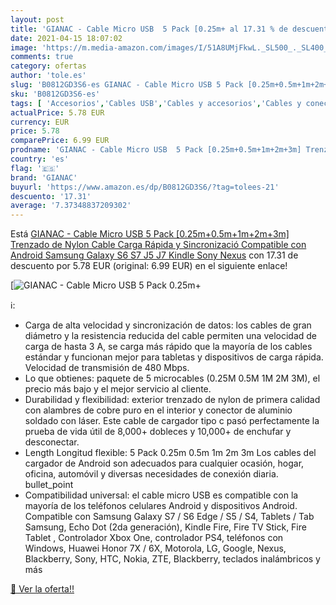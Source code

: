 ```yaml
---
layout: post
title: 'GIANAC - Cable Micro USB  5 Pack [0.25m+ al 17.31 % de descuento'
date: 2021-04-15 18:07:02
image: 'https://m.media-amazon.com/images/I/51A8UMjFkwL._SL500_._SL400_.jpg'
comments: true
category: ofertas
author: 'tole.es'
slug: 'B0812GD3S6-es GIANAC - Cable Micro USB 5 Pack [0.25m+0.5m+1m+2m+3m]...'
sku: 'B0812GD3S6-es'
tags: [ 'Accesorios','Cables USB','Cables y accesorios','Cables y conectores','Informática','android','gianac', ]
actualPrice: 5.78 EUR
currency: EUR
price: 5.78
comparePrice: 6.99 EUR
prodname: 'GIANAC - Cable Micro USB  5 Pack [0.25m+0.5m+1m+2m+3m] Trenzado de Nylon Cable Carga Rápida y Sincronizació Compatible con Android  Samsung Galaxy S6 S7 J5 J7  Kindle  Sony  Nexus'
country: 'es'
flag: '🇪🇸'
brand: 'GIANAC'
buyurl: 'https://www.amazon.es/dp/B0812GD3S6/?tag=tolees-21'
descuento: '17.31'
average: '7.37348837209302'
---
```


Está [GIANAC - Cable Micro USB  5 Pack [0.25m+0.5m+1m+2m+3m] Trenzado de Nylon Cable Carga Rápida y Sincronizació Compatible con Android  Samsung Galaxy S6 S7 J5 J7  Kindle  Sony  Nexus](https://www.amazon.es/dp/B0812GD3S6/?tag=tolees-21) con 17.31 de descuento por 5.78 EUR (original: 6.99 EUR) en el siguiente enlace!

[![GIANAC - Cable Micro USB  5 Pack [0.25m+](https://m.media-amazon.com/images/I/51A8UMjFkwL._SL500_._SL400_.jpg)](https://www.amazon.es/dp/B0812GD3S6/?tag=tolees-21)

ℹ️:

- Carga de alta velocidad y sincronización de datos: los cables de gran diámetro y la resistencia reducida del cable permiten una velocidad de carga de hasta 3 A, se carga más rápido que la mayoría de los cables estándar y funcionan mejor para tabletas y dispositivos de carga rápida. Velocidad de transmisión de 480 Mbps.
- Lo que obtienes: paquete de 5 microcables (0.25M 0.5M 1M 2M 3M), el precio más bajo y el mejor servicio al cliente.
- Durabilidad y flexibilidad: exterior trenzado de nylon de primera calidad con alambres de cobre puro en el interior y conector de aluminio soldado con láser. Este cable de cargador tipo c pasó perfectamente la prueba de vida útil de 8,000+ dobleces y 10,000+ de enchufar y desconectar.
- Length Longitud flexible: 5 Pack 0.25m 0.5m 1m 2m 3m Los cables del cargador de Android son adecuados para cualquier ocasión, hogar, oficina, automóvil y diversas necesidades de conexión diaria. bullet_point
- Compatibilidad universal: el cable micro USB es compatible con la mayoría de los teléfonos celulares Android y dispositivos Android. Compatible con Samsung Galaxy S7 / S6 Edge / S5 / S4, Tablets / Tab Samsung, Echo Dot (2da generación), Kindle Fire, Fire TV Stick, Fire Tablet , Controlador Xbox One, controlador PS4, teléfonos con Windows, Huawei Honor 7X / 6X, Motorola, LG, Google, Nexus, Blackberry, Sony, HTC, Nokia, ZTE, Blackberry, teclados inalámbricos y más

[🛒 Ver la oferta!!](https://www.amazon.es/dp/B0812GD3S6/?tag=tolees-21)
